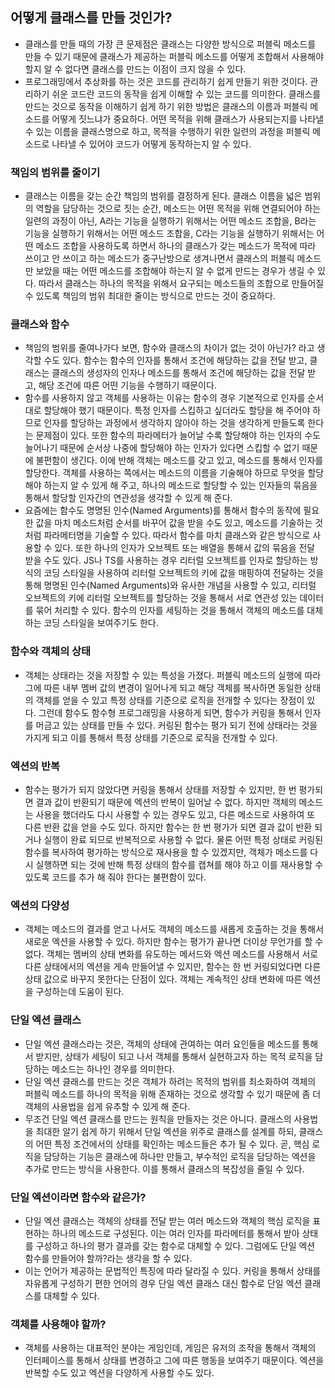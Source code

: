 ## 어떻게 클래스를 만들 것인가?
- 클래스를 만들 때의 가장 큰 문제점은 클래스는 다양한 방식으로 퍼블릭 메소드를 만들 수 있기 때문에 클래스가 제공하는 퍼블릭 메소드를 어떻게 조합해서 사용해야 할지 알 수 없다면 클래스를 만드는 이점이 크지 않을 수 있다.
- 프로그래밍에서 추상화를 하는 것은 코드를 관리하기 쉽게 만들기 위한 것이다. 관리하기 쉬운 코드란 코드의 동작을 쉽게 이해할 수 있는 코드를 의미한다. 클래스를 만드는 것으로 동작을 이해하기 쉽게 하기 위한 방법은 클래스의 이름과 퍼블릭 메소드를 어떻게 짓느냐가 중요하다. 어떤 목적을 위해 클래스가 사용되는지를 나타낼 수 있는 이름을 클래스명으로 하고, 목적을 수행하기 위한 일련의 과정을 퍼블릭 메소드로 나타낼 수 있어야 코드가 어떻게 동작하는지 알 수 있다.

### 책임의 범위를 줄이기
- 클래스는 이름을 갖는 순간 책임의 범위를 결정하게 된다. 클래스 이름을 넓은 범위의 역할을 담당하는 것으로 짓는 순간, 메소드는 어떤 목적을 위해 연결되어야 하는 일련의 과정이 아닌, A라는 기능을 실행하기 위해서는 어떤 메소드 조합을, B라는 기능을 실행하기 위해서는 어떤 메소드 조합을, C라는 기능을 실행하기 위해서는 어떤 메소드 조합을 사용하도록 하면서 하나의 클래스가 갖는 메소드가 목적에 따라 쓰이고 안 쓰이고 하는 메소드가 중구난방으로 생겨나면서 클래스의 퍼블릭 메소드만 보았을 때는 어떤 메소드를 조합해야 하는지 알 수 없게 만드는 경우가 생길 수 있다. 따라서 클래스는 하나의 목적을 위해서 요구되는 메소드들의 조합으로 만들어질 수 있도록 책임의 범위 최대한 줄이는 방식으로 만드는 것이 중요하다.

### 클래스와 함수
- 책임의 범위를 줄여나가다 보면, 함수와 클래스의 차이가 없는 것이 아닌가? 라고 생각할 수도 있다. 함수는 함수의 인자를 통해서 조건에 해당하는 값을 전달 받고, 클래스는 클래스의 생성자의 인자나 메소드를 통해서 조건에 해당하는 값을 전달 받고, 해당 조건에 따른 어떤 기능을 수행하기 때문이다.
- 함수를 사용하지 않고 객체를 사용하는 이유는 함수의 경우 기본적으로 인자를 순서대로 할당해야 했기 때문이다. 특정 인자를 스킵하고 싶더라도 할당을 해 주어야 하므로 인자를 할당하는 과정에서 생각하지 않아야 하는 것을 생각하게 만들도록 한다는 문제점이 있다. 또한 함수의 파라메터가 늘어날 수록 할당해야 하는 인자의 수도 늘어나기 때문에 순서상 나중에 할당해야 하는 인자가 있다면 스킵할 수 없기 때문에 불편함이 생긴다. 이에 반해 객체는 메소드를 갖고 있고, 메소드를 통해서 인자를 할당한다. 객체를 사용하는 쪽에서는 메소드의 이름을 기술해야 하므로 무엇을 할당해야 하는지 알 수 있게 해 주고, 하나의 메소드로 할당할 수 있는 인자들의 묶음을 통해서 할당할 인자간의 연관성을 생각할 수 있게 해 준다.
- 요즘에는 함수도 명명된 인수(Named Arguments)를 통해서 함수의 동작에 필요한 값을 마치 메소드처럼 순서를 바꾸어 값을 받을 수도 있고, 메소드를 기술하는 것 처럼 파라메터명을 기술할 수 있다. 따라서 함수를 마치 클래스와 같은 방식으로 사용할 수 있다. 또한 하나의 인자가 오브젝트 또는 배열을 통해서 값의 묶음을 전달 받을 수도 있다. JS나 TS를 사용하는 경우 리터럴 오브젝트를 인자로 할당하는 방식의 코딩 스타일을 사용하여 리터럴 오브젝트의 키에 값을 매핑하여 전달하는 것을 통해 명명된 인수(Named Arguments)와 유사한 개념을 사용할 수 있고, 리터럴 오브젝트의 키에 리터럴 오브젝트를 할당하는 것을 통해서 서로 연관성 있는 데이터를 묶어 처리할 수 있다. 함수의 인자를 세팅하는 것을 통해서 객체의 메소드를 대체하는 코딩 스타일을 보여주기도 한다.

### 함수와 객체의 상태
- 객체는 상태라는 것을 저장할 수 있는 특성을 가졌다. 퍼블릭 메소드의 실행에 따라 그에 따른 내부 멤버 값의 변경이 일어나게 되고 해당 객체를 복사하면 동일한 상태의 객체를 얻을 수 있고 특정 상태를 기준으로 로직을 전개할 수 있다는 장점이 있다. 그런데 함수도 함수형 프로그래밍을 사용하게 되면, 함수가 커링을 통해서 인자를 머금고 있는 상태를 만들 수 있다. 커링된 함수는 평가 되기 전에 상태라는 것을 가지게 되고 이를 통해서 특정 상태를 기준으로 로직을 전개할 수 있다.

### 엑션의 반복
- 함수는 평가가 되지 않았다면 커링을 통해서 상태를 저장할 수 있지만, 한 번 평가되면 결과 값이 반환되기 때문에 엑션의 반복이 일어날 수 없다. 하지만 객체의 메소드는 사용을 했더라도 다시 사용할 수 있는 경우도 있고, 다른 메소드로 사용하여 또 다른 반환 값을 얻을 수도 있다. 하지만 함수는 한 번 평가가 되면 결과 값이 반환 되거나 실행이 완료 되므로 반복적으로 사용할 수 없다. 물론 어떤 특정 상태로 커링된 함수를 복사하여 평가하는 방식으로 재사용을 할 수 있겠지만, 객체가 메소드를 다시 실행하면 되는 것에 반해 특정 상태의 함수를 캡쳐를 해야 하고 이를 재사용할 수 있도록 코드를 추가 해 줘야 한다는 불편함이 있다.

### 엑션의 다양성
- 객체는 메소드의 결과를 얻고 나서도 객체의 메소드를 새롭게 호출하는 것을 통해서 새로운 엑션을 사용할 수 있다. 하지만 함수는 평가가 끝나면 더이상 무언가를 할 수 없다. 객체는 멤버의 상태 변화를 유도하는 메서드와 엑션 메소드를 사용해서 서로 다른 상태에서의 엑션을 게속 만들어낼 수 있지만, 함수는 한 번 커링되었다면 다른 상태 값으로 바꾸지 못한다는 단점이 있다. 객체는 계속적인 상태 변화에 따른 엑션을 구성하는데 도움이 된다.

### 단일 엑션 클래스
- 단일 엑션 클래스라는 것은, 객체의 상태에 관여하는 여러 요인들을 메소드를 통해서 받지만, 상태가 세팅이 되고 나서 객체를 통해서 실현하고자 하는 목적 로직을 담당하는 메소드는 하나인 경우를 의미한다.
- 단일 엑션 클래스를 만드는 것은 객체가 하려는 목적의 범위를 최소화하여 객체의 퍼블릭 메소드를 하나의 목적을 위해 존재하는 것으로 생각할 수 있기 때문에 좀 더 객체의 사용법을 쉽게 유추할 수 있게 해 준다.
- 무조건 단일 엑션 클래스를 만드는 원칙을 만들자는 것은 아니다. 클래스의 사용법을 최대한 알기 쉽게 하기 위해서 단일 엑션을 위주로 클래스를 설계를 하되, 클래스의 어떤 특정 조건에서의 상태를 확인하는 메소드들은 추가 될 수 있다. 곧, 핵심 로직을 담당하는 기능은 클래스에 하나만 만들고, 부수적인 로직을 담당하는 엑션을 추가로 만드는 방식을 사용한다. 이를 통해서 클래스의 복잡성을 줄일 수 있다.

### 단일 엑션이라면 함수와 같은가?
- 단일 엑션 클래스는 객체의 상태를 전달 받는 여러 메소드와 객체의 핵심 로직을 표현하는 하나의 메소드로 구성된다. 이는 여러 인자를 파라메터를 통해서 받아 상태를 구성하고 하나의 평가 결과를 갖는 함수로 대체할 수 있다. 그럼에도 단일 엑션 함수를 만들어야 할까?라는 생각을 할 수 있다.
- 이는 언어가 제공하는 문법적인 특징에 따라 달라질 수 있다. 커링을 통해서 상태를 자유롭게 구성하기 편한 언어의 경우 단일 엑션 클래스 대신 함수로 단일 엑션 클래스를 대체할 수 있다.

### 객체를 사용해야 할까?
- 객체를 사용하는 대표적인 분야는 게임인데, 게임은 유저의 조작을 통해서 객체의 인터페이스를 통해서 상태를 변경하고 그에 따른 행동을 보여주기 때문이다. 엑션을 반복할 수도 있고 엑션을 다양하게 사용할 수도 있다.



